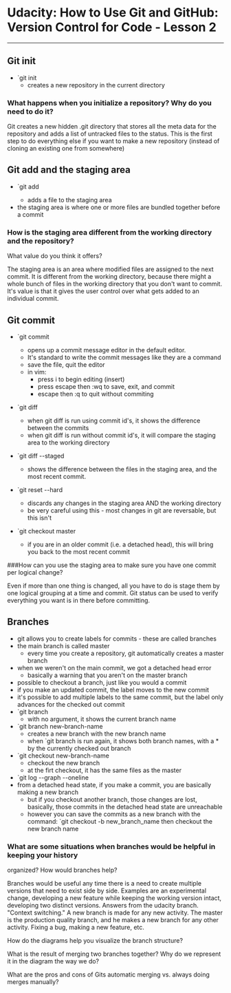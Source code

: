 # Udacity: How to Use Git and GitHub: Version Control for Code - Lesson 2

***


## Git init

* `git init
	* creates a new repository in the current directory

### What happens when you initialize a repository? Why do you need to do it?

Git creates a new hidden .git directory that stores all the meta data
for the repository and adds a list of untracked files to the status. 
This is the first step to do everything else if you want to make a 
new repository (instead of cloning an existing one from somewhere)

## Git add and the staging area

* `git add <filename>
	* adds a file to the staging area
* the staging area is where one or more files are bundled together before a commit 

### How is the staging area different from the working directory and the repository?
What value do you think it offers?

The staging area is an area where modified files are assigned to the next commit. It 
is different from the working directory, because there might a whole bunch of files
in the working directory that you don't want to commit. It's value is that it
gives the user control over what gets added to an individual commit. 

## Git commit

* `git commit
	* opens up a commit message editor in the default editor. 
	* It's standard to write the commit messages like they
	are a command
	* save the file, quit the editor
	* in vim:
		* press i to begin editing (insert)
		* press escape then :wq to save, exit, and commit
		* escape then :q to quit without commiting

* `git diff
	* when git diff is run using commit id's, it shows the difference between
	the commits
	* when git diff is run without commit id's, it will compare the staging area 
	to the working directory

* `git diff --staged 
	* shows the difference between the files in the staging area, and the most recent commit. 

* `git reset --hard
	* discards any changes in the staging area AND the working directory
	* be very careful using this - most changes in git are reversable, but this isn't

* `git checkout master
	* if you are in an older commit (i.e. a detached head), this will bring you back to the 
	most recent commit

###How can you use the staging area to make sure you have one commit per logical
change?

Even if more than one thing is changed, all you have to do is stage them by one 
logical grouping at a time and commit. Git status can be used to verify everything
you want is in there before committing.

## Branches

* git allows you to create labels for commits - these are called branches
* the main branch is called master 
	* every time you create a repository, git automatically creates a master branch
* when we weren't on the main commit, we got a detached head error
	* basically a warning that you aren't on the master branch
* possible to checkout a branch, just like you would a commit
* if you make an updated commit, the label moves to the new commit
* it's possible to add multiple labels to the same commit, but the label only advances 
for the checked out commit
* `git branch
	* with no argument, it shows the current branch name
* `git branch new-branch-name
	* creates a new branch with the new branch name
	* when `git branch is run again, it shows both branch names, with a * by the currently 
	checked out branch
* `git checkout new-branch-name
	* checkout the new branch
	* at the firt checkout, it has the same files as the master
* `git log --graph --oneline <branch names to compare>
* from a detached head state, if you make a commit, you are basically making a new branch
	* but if you checkout another branch, those changes are lost, basically, those commits in 
	the detached head state are unreachable
	* however you can save the commits as a new branch with the command:
	`git checkout -b new_branch_name
	then checkout the new branch name

### What are some situations when branches would be helpful in keeping your history
organized? How would branches help?

Branches would be useful any time there is a need to create multiple versions that need to exist side 
by side. Examples are an experimental change, developing a new feature while keeping the working version 
intact, developing two distinct versions. Answers from the udacity branch. "Context switching." A new 
branch is made for any new activity. The master is the production quality branch, and he makes 
a new branch for any other activity. Fixing a bug, making a new feature, etc. 

How do the diagrams help you visualize the branch structure?

What is the result of merging two branches together? Why do we represent it in
the diagram the way we do?

What are the pros and cons of Gits automatic merging vs. always doing merges
manually?